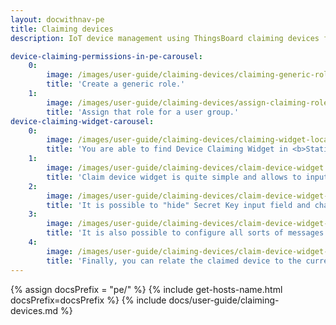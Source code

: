 ```yaml
---
layout: docwithnav-pe
title: Claiming devices
description: IoT device management using ThingsBoard claiming devices feature

device-claiming-permissions-in-pe-carousel:
    0:
        image: /images/user-guide/claiming-devices/claiming-generic-role.png
        title: 'Create a generic role.'
    1:
        image: /images/user-guide/claiming-devices/assign-claiming-role.png
        title: 'Assign that role for a user group.'
device-claiming-widget-carousel:
    0:
        image: /images/user-guide/claiming-devices/claiming-widget-location.png
        title: 'You are able to find Device Claiming Widget in <b>Static widget</b> section of <b>Input widgets</b> bundle.'
    1:
        image: /images/user-guide/claiming-devices/claim-device-widget.png
        title: 'Claim device widget is quite simple and allows to input device name and Secret Key.'
    2:
        image: /images/user-guide/claiming-devices/claim-device-widget-advanced-settings.png
        title: 'It is possible to "hide" Secret Key input field and change the labels in "General settings".'
    3:
        image: /images/user-guide/claiming-devices/claim-device-widget-message-settings.png
        title: 'It is also possible to configure all sorts of messages to the user in "Message settings".'
    4:
        image: /images/user-guide/claiming-devices/claim-device-widget-relation-settings.png
        title: 'Finally, you can relate the claimed device to the current state entity of the dashboard.<br> This is useful if you have multiple assets and would like to relate your device to one of them. '
---
```


{% assign docsPrefix = "pe/" %}
{% include get-hosts-name.html docsPrefix=docsPrefix %}
{% include docs/user-guide/claiming-devices.md %}